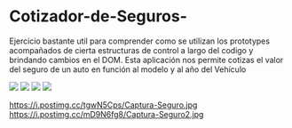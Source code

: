 # Cotizador-de-Seguros-
Ejercicio bastante util para comprender como se utilizan los prototypes acompañados de cierta estructuras de control a largo del codigo y brindando cambios en el DOM. Esta aplicación nos permite cotizas el valor del seguro de un auto en función al modelo y al año del Vehículo


<img src="https://i.postimg.cc/tgwN5Cps/Captura-Seguro.jpg">
<img src="https://i.postimg.cc/mD9N6fg8/Captura-Seguro2.jpg">
<img src="https://i.postimg.cc/FzQbMWfm/Captura-Seguro4.jpg">
<img src="https://i.postimg.cc/brH0pxbn/Captura-Seguro3.jpg">

https://i.postimg.cc/tgwN5Cps/Captura-Seguro.jpg
https://i.postimg.cc/mD9N6fg8/Captura-Seguro2.jpg


